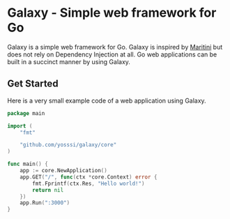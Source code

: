 # Galaxy - Simple web framework for Go

Galaxy is a simple web framework for Go. Galaxy is inspired by [Maritini](https://github.com/go-martini/martini) but does not rely on Dependency Injection at all. Go web applications can be built in a succinct manner by using Galaxy.

## Get Started

Here is a very small example code of a web application using Galaxy.

```go
package main

import (
	"fmt"

	"github.com/yosssi/galaxy/core"
)

func main() {
	app := core.NewApplication()
	app.GET("/", func(ctx *core.Context) error {
		fmt.Fprintf(ctx.Res, "Hello world!")
		return nil
	})
	app.Run(":3000")
}
```
